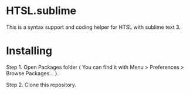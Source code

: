 HTSL.sublime
================================

This is a syntax support and coding helper for HTSL with sublime text 3.

# Installing

Step 1. Open Packages folder ( You can find it with Menu > Preferences > Browse Packages... ).

Step 2. Clone this repository.
